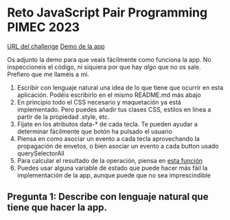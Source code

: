# Reto JavaScript Pair Programming PIMEC 2023

[URL del challenge](https://www.frontendmentor.io/challenges/calculator-app-9lteq5N29)
[Demo de la app](https://ab-irami.github.io/calculator-app/)

Os adjunto la demo para que veaís fácilmente como funciona la app. No inspeccioneis el código, ni siquiera por que hay _algo_ que no os sale. Prefiero que me llaméis a mi.

1. Escribir con lenguaje natural una idea de lo que tiene que ocurrir en esta aplicación. Podéis escribirlo en el mismo README.md más abajo
2. En principio todo el CSS necesario y maquetación ya está implementado. Pero puedes añadir tus clases CSS, estilos en línea a partir de la propiedad .style, etc.
3. Fíjate en los atributos data-\* de cada tecla. Te pueden ayudar a determinar fácilmente que botón ha pulsado el usuario
4. Piensa en como asociar un evento a cada tecla aprovechando la propagación de envetos, o bien asociar un evento a cada button usado querySelectorAll
5. Para calcular el resultado de la operación, piensa en [esta función](https://www.w3schools.com/jsref/jsref_eval.asp)
6. Puedes usar alguna variable de estado que puede hacer más fáil la implementación de la app, aunque puede que no sea imprescindible

## Pregunta 1: Describe con lenguaje natural que tiene que hacer la app.
